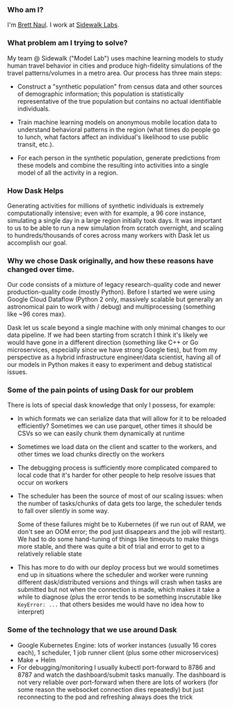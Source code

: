 ### Who am I?

I'm [Brett Naul](https://github.com/bnaul).
I work at [Sidewalk Labs](https://www.sidewalklabs.com/).


### What problem am I trying to solve?

My team @ Sidewalk ("Model Lab") uses machine learning models to study human
travel behavior in cities and produce high-fidelity simulations of the travel
patterns/volumes in a metro area. Our process has three main steps:

-   Construct a "synthetic population" from census data and other sources of
    demographic information; this population is statistically representative of
    the true population but contains no actual identifiable individuals.

-   Train machine learning models on anonymous mobile location data to
    understand behavioral patterns in the region (what times do people go to
    lunch, what factors affect an individual's likelihood to use public
    transit, etc.).

-   For each person in the synthetic population, generate predictions from
    these models and combine the resulting into activities into a single
    model of all the activity in a region.


### How Dask Helps

Generating activities for millions of synthetic individuals is extremely
computationally intensive; even with for example, a 96 core instance,
simulating a single day in a large region initially took days. It was important
to us to be able to run a new simulation from scratch overnight, and scaling to
hundreds/thousands of cores across many workers with Dask let us accomplish our
goal.


### Why we chose Dask originally, and how these reasons have changed over time.

Our code consists of a mixture of legacy research-quality code and newer
production-quality code (mostly Python). Before I started we were using Google
Cloud Dataflow (Python 2 only, massively scalable but generally an astronomical
pain to work with / debug) and multiprocessing (something like ~96 cores max).

Dask let us scale beyond a single machine with only minimal changes to our data
pipeline. If we had been starting from scratch I think it's likely we would
have gone in a different direction (something like C++ or Go microservices,
especially since we have strong Google ties), but from my perspective as a
hybrid infrastructure engineer/data scientist, having all of our models in
Python makes it easy to experiment and debug statistical issues.


### Some of the pain points of using Dask for our problem

There is lots of special dask knowledge that only I possess, for example:

-   In which formats we can serialize data that will allow for it to be
    reloaded efficiently? Sometimes we can use parquet, other times it should
    be CSVs so we can easily chunk them dynamically at runtime

-   Sometimes we load data on the client and scatter to the workers, and other
    times we load chunks directly on the workers

-   The debugging process is sufficiently more complicated compared to local
    code that it's harder for other people to help resolve issues that occur
    on workers

-   The scheduler has been the source of most of our scaling issues: when
    the number of tasks/chunks of data gets too large, the scheduler tends
    to fall over silently in some way.

    Some of these failures might be to Kubernetes (if we run out of RAM, we
    don't see an OOM error; the pod just disappears and the job will restart).
    We had to do some hand-tuning of things like timeouts to make things more
    stable, and there was quite a bit of trial and error to get to a relatively
    reliable state

-   This has more to do with our deploy process but we would sometimes
    end up in situations where the scheduler and worker were running
    different dask/distributed versions and things will crash when tasks
    are submitted but not when the connection is made, which makes it
    take a while to diagnose (plus the error tends to be something
    inscrutable like `KeyError: ...` that others besides me would have no
    idea how to interpret)


### Some of the technology that we use around Dask

-   Google Kubernetes Engine: lots of worker instances (usually 16 cores each), 1
    scheduler, 1 job runner client (plus some other microservices)
-   Make + Helm
-   For debugging/monitoring I usually kubectl port-forward to 8786 and 8787
    and watch the dashboard/submit tasks manually. The dashboard is not very
    reliable over port-forward when there are lots of workers (for some reason
    the websocket connection dies repeatedly) but just reconnecting to the pod
    and refreshing always does the trick
